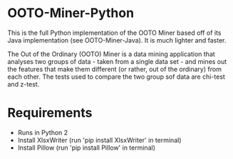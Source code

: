 # OOTO-Miner-Python
This is the full Python implementation of the OOTO Miner based off of its Java implementation (see OOTO-Miner-Java). It is much lighter and faster.

The Out of the Ordinary (OOTO) Miner is a data mining application that analyses two groups of data - taken from a single data set - and mines out the features that make them different (or rather, out of the ordinary) from each other. The tests used to compare the two group sof data are chi-test and z-test. 

# Requirements
- Runs in Python 2
- Install XlsxWriter (run 'pip install XlsxWriter' in terminal)
- Install Pillow (run 'pip install Pillow' in terminal)

